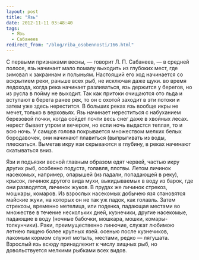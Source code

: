 ```yaml
---
layout: post
title: "Язь"
date: 2012-11-11 03:48:40
tags:
  - Язь
  - Сабанеев
redirect_from: "/blog/riba_osobennosti/166.html"
---
```

С первыми признаками весны, — говорит Л. П. Сабанеев, — в средней
полосе, язь начинает мало помалу выходить из глубоких мест, где зимовал
к закраинам и полыньям. Настоящий его ход начинается со вскрытием реки,
раньше всех рыб, не исключая даже щуки. во время ледохода, когда река
начинает разливаться, язь держится у берегов, но из русла в пойму не
выходит. Так как притоки очищаются ото льда и вступают в берега ранее
рек, то он с охотой заходит в эти потоки и затем уже здесь нерестится. В
больших реках язь вообще икры не мечет, только в верховьях. Язь начинает
нереститься с набуханием березовой почки, когда сойдет почти весь снег
даже в хвойных лесах. нерест бывает утром и вечером, но если ночь
выдастся теплая, то и всю ночь. У самцов голова покрывается множеством
мелких белых бородавочек, они начинают плавиться (выпрыгивать из воды,
плескаться. Выметав икру язи скрываются в глубину, в реках начинают
скатываться вниз.

Язи и подъязки весной главным образом едят червей, частью икру других
рыб, особенно подуста, голавля, плотвы. Летом личинок насекомых,
например, опарышей (из падали, попадающей в реку), крысок, личинок
другого вида мухи, выкидываемых в воду из барок, где они разводятся,
личинок жуков. В прудах же личинок стрекоз, мошкары, комаров. Из
взрослых насекомых добычею язя становятся майские жуки, на которых он не
так уж падок, как голавль. Затем стрекозы, временно метелица, или
поденка, падающая местами во множестве в течение нескольких дней,
кузнечики, другие насекомые, падающие в воду (ночные бабочки, мошкара,
мошки, комары-толкунчики). Раки, преимущественно линючие, служат любимою
летнею пищею более крупных язей. осенью после кузнечиков, лакомым кормом
служит мотыль, местами, редко — лягушата. Взрослый язь всюду принадлежит
к числу хищных рыб, но довольствуется мелкими рыбками всех видов.
